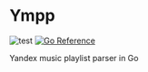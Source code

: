 # Ympp

![test](https://github.com/WinPooh32/ympp/actions/workflows/test.yml/badge.svg)
[![Go Reference](https://pkg.go.dev/badge/github.com/WinPooh32/ympp.svg)](https://pkg.go.dev/github.com/WinPooh32/ympp)

Yandex music playlist parser in Go
